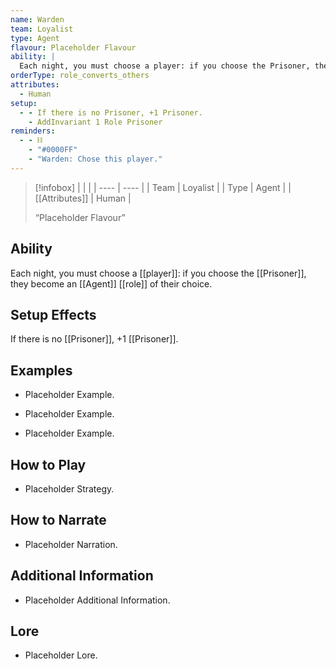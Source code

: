 ```yaml
---
name: Warden
team: Loyalist
type: Agent
flavour: Placeholder Flavour
ability: |
  Each night, you must choose a player: if you choose the Prisoner, they become an Agent role of their choice.
orderType: role_converts_others
attributes:
  - Human
setup:
  - - If there is no Prisoner, +1 Prisoner.
    - AddInvariant 1 Role Prisoner
reminders:
  - - ⛓️
    - "#0000FF"
    - "Warden: Chose this player."
---
```

> [!infobox]
> |  |  |
> | ---- | ---- |
> | Team | Loyalist |
> | Type | Agent |
> | [[Attributes]] | Human |
> 
>  “Placeholder Flavour”

## Ability
Each night, you must choose a [[player]]: if you choose the [[Prisoner]], they become an [[Agent]] [[role]] of their choice.

## Setup Effects
If there is no [[Prisoner]], +1 [[Prisoner]].

## Examples
- Placeholder Example.

- Placeholder Example.

- Placeholder Example.

## How to Play
- Placeholder Strategy.

## How to Narrate
- Placeholder Narration.

## Additional Information
- Placeholder Additional Information.

## Lore
- Placeholder Lore.